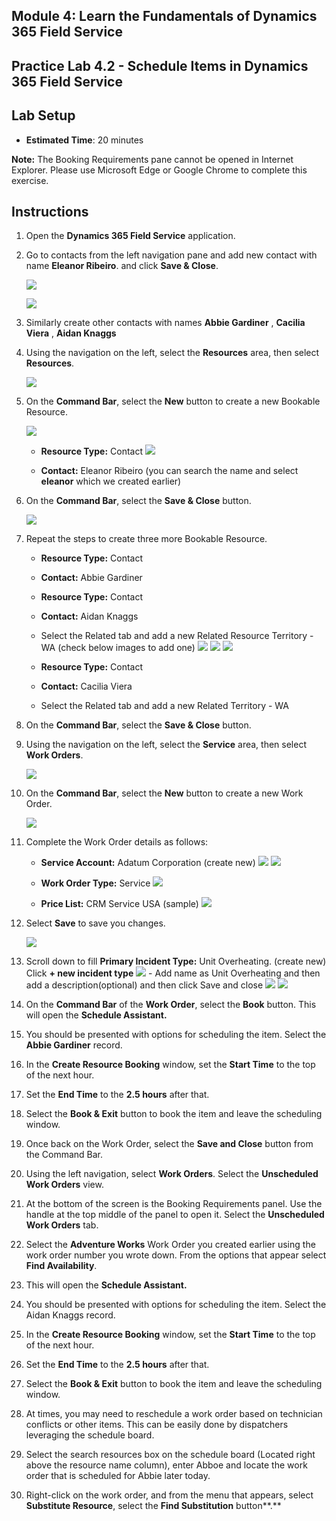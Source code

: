 ## Module 4: Learn the Fundamentals of Dynamics 365 Field Service

## Practice Lab 4.2 - Schedule Items in Dynamics 365 Field Service

## Lab Setup

  - **Estimated Time**: 20 minutes

  **Note:** The Booking Requirements pane cannot be opened in Internet Explorer. Please use Microsoft Edge or Google Chrome to complete this exercise.
  
## Instructions

1. Open the **Dynamics 365 Field Service** application. 

2. Go to contacts from the left navigation pane and add new contact with name **Eleanor Ribeiro**. and click **Save & Close**.

    ![](../images/module4/lab2/contact-1.png)
    
    ![](../images/module4/lab2/contact-2.png)
    
3. Similarly create other contacts with names **Abbie Gardiner** , **Cacilia Viera** , **Aidan Knaggs**
    
3. Using the navigation on the left, select the **Resources** area, then select **Resources**.

    ![](../images/module4/lab2/1.png)

4. On the **Command Bar**, select the **New** button to create a new Bookable Resource.

    ![](../images/module4/lab2/2.png)

	- **Resource Type:** Contact
	   ![](../images/module4/lab2/3.png)

	- **Contact:** Eleanor Ribeiro (you can search the name and select **eleanor** which we created earlier)
	 
4. On the **Command Bar**, select the **Save & Close** button.

    ![](../images/module4/lab2/4.png)

5. Repeat the steps to create three more Bookable Resource.

	- **Resource Type:** Contact

	- **Contact:** Abbie Gardiner

	- **Resource Type:** Contact

	- **Contact:** Aidan Knaggs
	
	- Select the Related tab and add a new Related Resource Territory - WA (check below images to add one)
	    ![](../images/module4/lab2/6.png)
	    ![](../images/module4/lab2/6-1.png)
	    ![](../images/module4/lab2/6-2.png)

	- **Resource Type:** Contact

	- **Contact:** Cacilia Viera
	
	- Select the Related tab and add a new Related Territory - WA

6. On the **Command Bar**, select the **Save & Close** button.

7. Using the navigation on the left, select the **Service** area, then select **Work Orders**.

    ![](../images/module4/lab2/7.png)

8. On the **Command Bar**, select the **New** button to create a new Work Order.

    ![](../images/module4/lab2/8.png)

9. Complete the Work Order details as follows:

	- **Service Account:** Adatum Corporation (create new)
               ![](../images/module4/lab2/9-accoutnnew.png)
	       ![](../images/module4/lab2/9-accoutnnew-1.png)

	- **Work Order Type:** Service
	       ![](../images/module4/lab2/10.png)

	- **Price List:** CRM Service USA (sample)
	       ![](../images/module4/lab2/11.png)

10. Select **Save** to save you changes.

    ![](../images/module4/lab2/11.png)

11. Scroll down to fill **Primary Incident Type:** Unit Overheating. (create new) Click **+ new incident type**
     ![](../images/module4/lab2/12.png)
        - Add name as Unit Overheating and then add a description(optional) and then click Save and close
           ![](../images/module4/lab2/13.png)
	   ![](../images/module4/lab2/13-1.png)

11. On the **Command Bar** of the **Work Order**, select the **Book** button. This will open the **Schedule Assistant.** 

12. You should be presented with options for scheduling the item. Select the **Abbie Gardiner** record.

13. In the **Create Resource Booking** window, set the **Start Time** to the top of the next hour.

14. Set the **End Time** to the **2.5 hours** after that. 

15. Select the **Book &amp; Exit** button to book the item and leave the scheduling window. 

16. Once back on the Work Order, select the **Save and Close** button from the Command Bar. 

17. Using the left navigation, select **Work Orders**. Select the **Unscheduled Work Orders** view.

18. At the bottom of the screen is the Booking Requirements panel. Use the handle at the top middle of the panel to open it. Select the **Unscheduled Work Orders** tab.

19. Select the **Adventure Works** Work Order you created earlier using the work order number you wrote down. From the options that appear select **Find Availability**. 

20. This will open the **Schedule Assistant.** 

21. You should be presented with options for scheduling the item. Select the Aidan Knaggs record.

22. In the **Create Resource Booking** window, set the **Start Time** to the top of the next hour.

23. Set the **End Time** to the **2.5 hours** after that. 

24. Select the **Book &amp; Exit** button to book the item and leave the scheduling window. 

25. At times, you may need to reschedule a work order based on technician conflicts or other items. This can be easily done by dispatchers leveraging the schedule board. 

26. Select the search resources box on the schedule board (Located right above the resource name column), enter Abboe and locate the work order that is scheduled for Abbie later today. 

27. Right-click on the work order, and from the menu that appears, select **Substitute Resource**, select the **Find Substitution** button**.**

